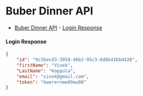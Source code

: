 
# Buber Dinner API

- [Buber Dinner API](#buber-dinner-api)
      - [Login Response](#login-response)







#### Login Response

```json
{
    "id": "9c1becd3-3958-46b2-95c3-6d6b41bbd428",
    "firstName": "Vivek",
    "LastName": "Koppula",
    "email": "vivek@gmail.com",
    "token": "kwerernme09ew90"
}
```